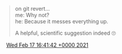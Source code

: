 > on git revert\.\.\.  
> me: Why not?  
> he: Because it messes everything up\.  
>   
> A helpful, scientific suggestion indeed 🙄

<img src="../../media/tweet.ico" width="12" /> [Wed Feb 17 16:41:42 +0000 2021](https://twitter.com/DromerDenker/status/1362079789247574024)